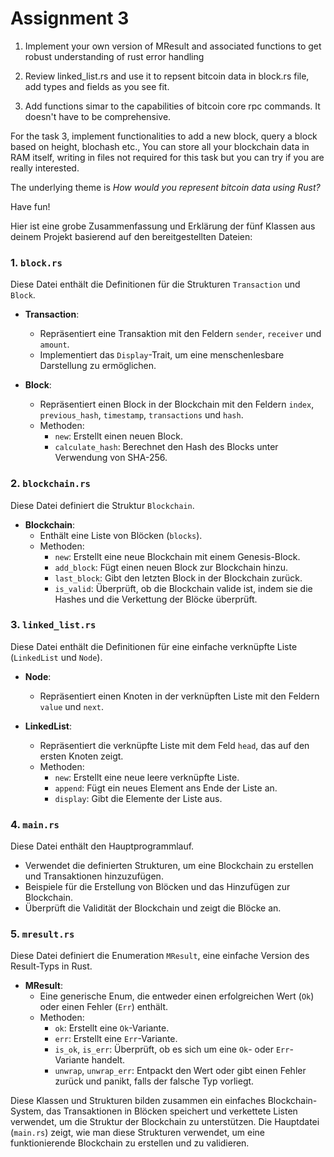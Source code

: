 # Assignment 3

1. Implement your own version of MResult and associated functions to get robust understanding of rust error handling

1. Review linked_list.rs and use it to repsent bitcoin data in block.rs file, add types and fields as you see fit.

1. Add functions simar to the capabilities of bitcoin core rpc commands. It doesn't have to be comprehensive.

For the task 3, implement functionalities to add a new block, query a block based on height,
blochash etc.,
You can store all your blockchain data in RAM itself, writing in files not required for this task
but you can try if you are really interested.

The underlying theme is *How would you represent bitcoin data using Rust?*

Have fun!


Hier ist eine grobe Zusammenfassung und Erklärung der fünf Klassen aus deinem Projekt basierend auf den bereitgestellten Dateien:

### 1. `block.rs`
Diese Datei enthält die Definitionen für die Strukturen `Transaction` und `Block`.

- **Transaction**:
  - Repräsentiert eine Transaktion mit den Feldern `sender`, `receiver` und `amount`.
  - Implementiert das `Display`-Trait, um eine menschenlesbare Darstellung zu ermöglichen.

- **Block**:
  - Repräsentiert einen Block in der Blockchain mit den Feldern `index`, `previous_hash`, `timestamp`, `transactions` und `hash`.
  - Methoden:
    - `new`: Erstellt einen neuen Block.
    - `calculate_hash`: Berechnet den Hash des Blocks unter Verwendung von SHA-256.

### 2. `blockchain.rs`
Diese Datei definiert die Struktur `Blockchain`.

- **Blockchain**:
  - Enthält eine Liste von Blöcken (`blocks`).
  - Methoden:
    - `new`: Erstellt eine neue Blockchain mit einem Genesis-Block.
    - `add_block`: Fügt einen neuen Block zur Blockchain hinzu.
    - `last_block`: Gibt den letzten Block in der Blockchain zurück.
    - `is_valid`: Überprüft, ob die Blockchain valide ist, indem sie die Hashes und die Verkettung der Blöcke überprüft.

### 3. `linked_list.rs`
Diese Datei enthält die Definitionen für eine einfache verknüpfte Liste (`LinkedList` und `Node`).

- **Node**:
  - Repräsentiert einen Knoten in der verknüpften Liste mit den Feldern `value` und `next`.

- **LinkedList**:
  - Repräsentiert die verknüpfte Liste mit dem Feld `head`, das auf den ersten Knoten zeigt.
  - Methoden:
    - `new`: Erstellt eine neue leere verknüpfte Liste.
    - `append`: Fügt ein neues Element ans Ende der Liste an.
    - `display`: Gibt die Elemente der Liste aus.

### 4. `main.rs`
Diese Datei enthält den Hauptprogrammlauf.

- Verwendet die definierten Strukturen, um eine Blockchain zu erstellen und Transaktionen hinzuzufügen.
- Beispiele für die Erstellung von Blöcken und das Hinzufügen zur Blockchain.
- Überprüft die Validität der Blockchain und zeigt die Blöcke an.

### 5. `mresult.rs`
Diese Datei definiert die Enumeration `MResult`, eine einfache Version des Result-Typs in Rust.

- **MResult**:
  - Eine generische Enum, die entweder einen erfolgreichen Wert (`Ok`) oder einen Fehler (`Err`) enthält.
  - Methoden:
    - `ok`: Erstellt eine `Ok`-Variante.
    - `err`: Erstellt eine `Err`-Variante.
    - `is_ok`, `is_err`: Überprüft, ob es sich um eine `Ok`- oder `Err`-Variante handelt.
    - `unwrap`, `unwrap_err`: Entpackt den Wert oder gibt einen Fehler zurück und panikt, falls der falsche Typ vorliegt.

Diese Klassen und Strukturen bilden zusammen ein einfaches Blockchain-System, das Transaktionen in Blöcken speichert und verkettete Listen verwendet, um die Struktur der Blockchain zu unterstützen. Die Hauptdatei (`main.rs`) zeigt, wie man diese Strukturen verwendet, um eine funktionierende Blockchain zu erstellen und zu validieren.